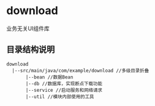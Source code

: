 # download

业务无关UI组件库

## 目录结构说明

```
download
  |--src/main/java/com/example/download //多级目录折叠
       |--bean //数据Bean
       |--db //数据库，实现断点下载功能
       |--service //启动服务和网络请求
       |--util //模块内部使用的工具
```